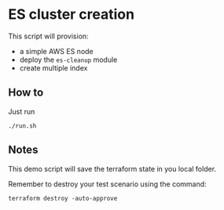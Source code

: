 # ES cluster creation

This script will provision:
- a simple AWS ES node
- deploy the `es-cleanup` module
- create multiple index


## How to

Just run

```
./run.sh

```

## Notes

This demo script will save the terraform state in you local folder.

Remember to destroy your test scenario using the command:

```
terraform destroy -auto-approve
```
